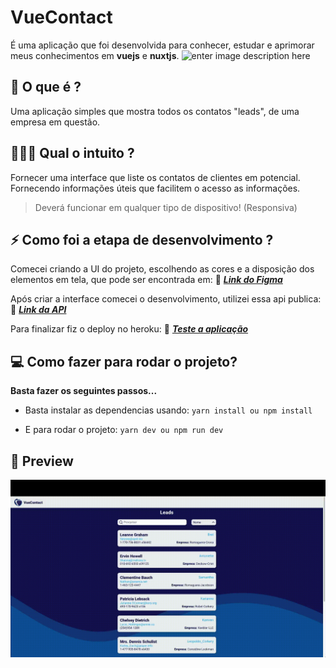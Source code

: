 # VueContact 
É uma aplicação que foi desenvolvida para conhecer, estudar e aprimorar meus conhecimentos em **vuejs** e **nuxtjs**.
![enter image description here](https://br.vuejs.org/images/logo.png)

## 🤔 O que é ?
Uma aplicação simples que mostra todos os contatos "leads", de uma empresa em questão.

## 👨🏽‍💻 Qual o intuito ?
Fornecer uma interface que liste os contatos de clientes em potencial. Fornecendo informações úteis que facilitem o acesso as informações.
> Deverá funcionar em qualquer tipo de dispositivo! (Responsiva)
## ⚡️ Como foi a etapa de desenvolvimento ?
Comecei criando a UI do projeto, escolhendo as cores e a disposição dos elementos em tela, que pode ser encontrada em:
🔗 [***Link do Figma***](https://www.figma.com/file/hRTST6D86tl2iAU1EWfGSa/VueContact?node-id=0%3A1)

Após criar a interface comecei o desenvolvimento, utilizei essa api publica:
🔗 [***Link da API***](https://jsonplaceholder.typicode.com/users)

Para finalizar fiz o deploy no heroku:
🔗 [***Teste a aplicação***](https://vue-contact.herokuapp.com/)

## 💻 Como fazer para rodar o projeto?
**Basta fazer os seguintes passos...**

- Basta instalar as dependencias usando:
`yarn install ou npm install`

- E para rodar o projeto:
`yarn dev ou npm run dev`

## 👀 Preview
![Preview](.github/preview.gif)
